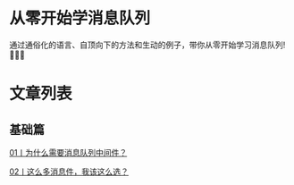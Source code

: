 # 从零开始学消息队列
通过通俗化的语言、自顶向下的方法和生动的例子，带你从零开始学习消息队列! 🌟🌟😆 


# 文章列表

## 基础篇

[01丨为什么需要消息队列中间件？](https://juejin.cn/post/6986210978840969247)

[02丨这么多消息件，我该这么选？](https://juejin.cn/post/6986538491010105380)